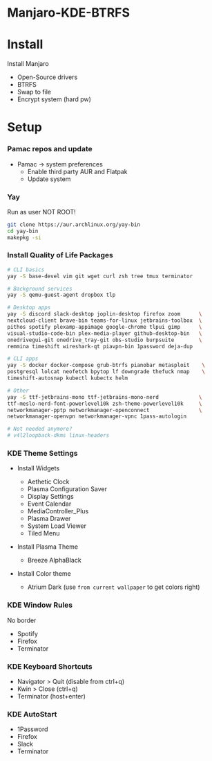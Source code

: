 # Manjaro-KDE-BTRFS

# Install
Install Manjaro
* Open-Source drivers
* BTRFS
* Swap to file
* Encrypt system (hard pw)

# Setup
### Pamac repos and update
* Pamac -> system preferences
  * Enable third party AUR and Flatpak
  * Update system
 
### Yay
Run as user NOT ROOT!
```bash
git clone https://aur.archlinux.org/yay-bin
cd yay-bin
makepkg -si
```

### Install Quality of Life Packages
```bash
# CLI basics
yay -S base-devel vim git wget curl zsh tree tmux terminator 

# Background services
yay -S qemu-guest-agent dropbox tlp

# Desktop apps
yay -S discord slack-desktop joplin-desktop firefox zoom      \
nextcloud-client brave-bin teams-for-linux jetbrains-toolbox  \
pithos spotify plexamp-appimage google-chrome tlpui gimp      \
visual-studio-code-bin plex-media-player github-desktop-bin   \
onedrivegui-git onedrive_tray-git obs-studio burpsuite        \
remmina timeshift wireshark-qt piavpn-bin 1password deja-dup

# CLI apps
yay -S docker docker-compose grub-btrfs pianobar metasploit    \
postgresql lolcat neofetch bpytop lf downgrade thefuck nmap    \
timeshift-autosnap kubectl kubectx helm

# Other
yay -S ttf-jetbrains-mono ttf-jetbrains-mono-nerd             \
ttf-meslo-nerd-font-powerlevel10k zsh-theme-powerlevel10k     \
networkmanager-pptp networkmanager-openconnect                \
networkmanager-openvpn networkmanager-vpnc 1pass-autologin

# Not needed anymore?
# v4l2loopback-dkms linux-headers
```

### KDE Theme Settings
* Install Widgets
   * Aethetic Clock
   * Plasma Configuration Saver
   * Display Settings
   * Event Calendar
   * MediaController_Plus
   * Plasma Drawer
   * System Load Viewer
   * Tiled Menu

* Install Plasma Theme
   * Breeze AlphaBlack
 
* Install Color theme
   * Atrium Dark (use `from current wallpaper` to get colors right)
 
### KDE Window Rules
No border
* Spotify
* Firefox
* Terminator

### KDE Keyboard Shortcuts
* Navigator > Quit (disable from ctrl+q)
* Kwin > Close (ctrl+q)
* Terminator (host+enter)

### KDE AutoStart
* 1Password
* Firefox
* Slack
* Terminator

